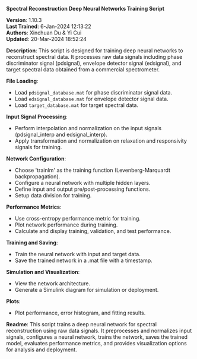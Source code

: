 **Spectral Reconstruction Deep Neural Networks Training Script**

**Version**: 1.10.3  
**Last Trained**: 6-Jan-2024 12:13:22  
**Authors**: Xinchuan Du & Yi Cui  
**Updated**: 20-Mar-2024 18:52:24  

**Description**:
This script is designed for training deep neural networks to reconstruct spectral data. It processes raw data signals including phase discriminator signal (pdsignal), envelope detector signal (edsignal), and target spectral data obtained from a commercial spectrometer.

**File Loading**:
- Load `pdsignal_database.mat` for phase discriminator signal data.
- Load `edsignal_database.mat` for envelope detector signal data.
- Load `target_database.mat` for target spectral data.

**Input Signal Processing**:
- Perform interpolation and normalization on the input signals (pdsignal_interp and edsignal_interp).
- Apply transformation and normalization on relaxation and responsivity signals for training.

**Network Configuration**:
- Choose 'trainlm' as the training function (Levenberg-Marquardt backpropagation).
- Configure a neural network with multiple hidden layers.
- Define input and output pre/post-processing functions.
- Setup data division for training.

**Performance Metrics**:
- Use cross-entropy performance metric for training.
- Plot network performance during training.
- Calculate and display training, validation, and test performance.

**Training and Saving**:
- Train the neural network with input and target data.
- Save the trained network in a .mat file with a timestamp.

**Simulation and Visualization**:
- View the network architecture.
- Generate a Simulink diagram for simulation or deployment.

**Plots**:
- Plot performance, error histogram, and fitting results.

**Readme**:
This script trains a deep neural network for spectral reconstruction using raw data signals. It preprocesses and normalizes input signals, configures a neural network, trains the network, saves the trained model, evaluates performance metrics, and provides visualization options for analysis and deployment.
